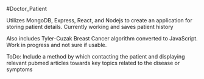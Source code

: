 #Doctor_Patient

Utilizes MongoDB, Express, React, and Nodejs to create an application for storing patient details. 
Currently working and saves patient history

Also includes Tyler-Cuzak Breast Cancer algorithm converted to JavaScript. Work in progress and not sure if usable. 

ToDo: Include a method by which contacting the patient and displaying relevant pubmed articles towards key topics related to the disease
or symptoms
